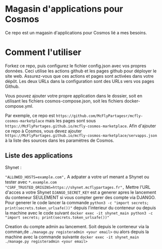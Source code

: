 # Magasin d'applications pour Cosmos

Ce repo est un magasin d'applications pour Cosmos lié a mes besoins.

# Comment l'utiliser

Forkez ce repo, puis configurez le fichier config.json avec vos propres données. Ceci utilise les actions github et les pages github pour déployer le site web. Assurez-vous que ces actions et pages sont activées dans votre dépôt. Les deux URLs dans la configuration sont des URLs vers vos pages Github.

Vous pouvez ajouter votre propre application dans le dossier, soit en utilisant les fichiers cosmos-compose.json, soit les fichiers docker-compose.yml.

Par exemple, ce repo est `https://github.com/McFlyPartagesr/mcfly-cosmos-marketplace` mais les pages sont sous `https://McFlyPartages.github.io/mcfly-cosmos-marketplace`. Afin d'ajouter ce repo à Cosmos, vous devez ajouter `https://McFlyPartages.github.io/mcfly-cosmos-marketplace/servapps.json` à la liste des sources dans les paramètres de Cosmos.


## Liste des applications

Shynet :

`"ALLOWED_HOSTS=example.com",` A adpater a votre url menant a Shynet ou tester avec `*.example.com` 
`"CSRF_TRUSTED_ORIGINS=https://shynet.mcflypartages.fr",` Mettre l'URL d'acces a votre Shynet
`DJANGO_SECRET_KEY` est a generer apres le lancement du conteneur SEULEMENT si vous compter gerer des compte via DJANGO. Pour generer le code lancer la commande `python3 -c "import secrets; print(secrets.token_urlsafe())"` depuis l'interieur du conteneur ou depuis la machine avec le code suivant `docker exec -it shynet_main python3 -c "import secrets; print(secrets.token_urlsafe())"`

Creation du compte admin au lancement. Soit depuis le conteneur via la comman,de `./manage.py registeradmin <your email>` ou alors depuis la machine avec la commande suivante `docker exec -it shynet_main ./manage.py registeradmin <your email>`


